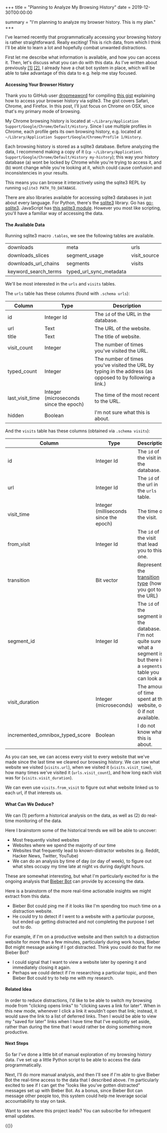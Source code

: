 +++
title = "Planning to Analyze My Browsing History"
date = 2019-12-30T00:00:00

summary = "I'm planning to analyze my browser history. This is my plan."
+++

I've learned recently that programmatically accessing your browsing history is rather straightforward. Really exciting! This is rich data, from which I think I'll be able to learn a lot and hopefully combat unwanted distractions.

First let me describe what information is available, and how you can access it. Then, let's discuss what you can do with this data. As I've written about previously [[1]](/projects/bieber-bot/) [[2]](https://davidbieber.com/post/2019-12-29-track-your-life-in-a-spreadsheet/), I already have a chat bot system in place, which will be able to take advantage of this data to e.g. help me stay focused.


#### Accessing Your Browser History

Thank you to GitHub user [dropmeaword](https://github.com/dropmeaword) for compiling [this gist](https://gist.github.com/dropmeaword/9372cbeb29e8390521c2) explaining how to access your browser history via sqlite3. The gist covers Safari, Chrome, and Firefox. In this post, I'll just focus on Chrome on OSX, since that's my primary mode of browsing.

My Chrome browsing history is located at `~/Library/Application Support/Google/Chrome/Default/History`. Since I use multiple profiles in Chrome, each profile gets its own browsing history, e.g. located at `~/Library/Application Support/Google/Chrome/Profile 1/History`. 

Each browsing history is stored as a sqlite3 database. Before analyzing the data, I recommend making a copy of it (`cp ~/Library/Application\ Support/Google/Chrome/Default/History my-history`); this way your history database (a) wont be locked by Chrome while you're trying to access it, and (b) wont change while you're looking at it, which could cause confusion and inconsistencies in your results.

This means you can browse it interactively using the sqlite3 REPL by running `sqlite3 PATH_TO_DATABASE`.

There are also libraries available for accessing sqlite3 databases in just about every language. For Python, there's the [sqlite3](https://docs.python.org/3/library/sqlite3.html) library. Go has [go-sqlite3](https://godoc.org/github.com/mattn/go-sqlite3). JavaScript has [this sqlite3 module](https://www.sqlitetutorial.net/sqlite-nodejs/). However you most like scripting, you'll have a familiar way of accessing the data.

#### The Available Data

Running sqlite3 macro `.tables`, we see the following tables are available.

| | | |
|---|---|---|
|downloads              |  meta                      |urls  |                   
|downloads_slices       |  segment_usage             |visit_source  |           
|downloads_url_chains   |  segments                  |visits  |                 
|keyword_search_terms   |  typed_url_sync_metadata |  |

We'll be most interested in the `urls` and `visits` tables.

The `urls` table has these columns (found with `.schema urls`):

| Column | Type | Description |
|----------------|--------|---|
|id              | Integer Id | The `id` of the URL in the database. |
|url             | Text       | The URL of the website. |
|title           | Text       | The title of website. |                 
|visit_count     | Integer    | The number of times you've visited the URL. |
|typed_count     | Integer    | The number of times you've visited the URL by typing in the address (as opposed to by following a link.) |
|last_visit_time | Integer (microseconds since the epoch)       | The time of the most recent to the URL. |
|hidden          | Boolean    | I'm not sure what this is about. |

And the `visits` table has these columns (obtained via `.schema visits`):

| Column | Type | Description |
|----------------|--------|---|
|id                               | Integer Id | The `id` of the visit in the database. |                   
|url                              | Integer Id | The `id` of the url in the `urls` table. |           
|visit_time                       | Integer (milliseconds since the epoch) | The time of the visit. |                 
|from_visit                       | Integer Id | The `id` of the visit that lead you to this one. |
|transition                       | Bit vector | Represents the [transition type](https://developer.chrome.com/extensions/history#transition_types) (how you got to the URL) |
|segment_id                       | Integer Id | The `id` of the segment in the database. I'm not quite sure what a segment is, but there is a `segments` table you can look at. |
|visit_duration                   | Integer (microseconds) | The amount of time spent at the website, or 0 if not available. |
|incremented_omnibox_typed_score  | Boolean    | I do not know what this is about. |


As you can see, we can access every visit to every website that we've made since the last time we cleared our browsing history. We can see what website we visited (`visits.url`), when we visited it (`visits.visit_time`), how many times we've visited it (`urls.visit_count`), and how long each visit was for (`visits.visit_duration`).

We can even use `visits.from_visit` to figure out what website linked us to each url, if that interests us.


#### What Can We Deduce?

We can (1) perform a historical analysis on the data, as well as (2) do real-time monitoring of the data.

Here I brainstorm some of the historical trends we will be able to uncover:

- Most frequently visited websites
- Websites where we spend the majority of our time
- Websites that frequently lead to known-distractor websites (e.g. Reddit, Hacker News, Twitter, YouTube)
- We can do an analysis by time of day (or day of week), to figure out what sites occupy my time late at night vs during daylight hours.

These are somewhat interesting, but what I'm particularly excited for is the ongoing analysis that [Bieber Bot](/projects/bieber-bot) can provide by accessing the data.

Here is a brainstorm of the more real-time actionable insights we might extract from this data.

- Bieber Bot could ping me if it looks like I'm spending too much time on a distraction website.
- He could try to detect if I went to a website with a particular purpose, but ended up getting distracted and not completing the purpose I set out to do.

For example, if I'm on a productive website and then switch to a distraction website for more than a few minutes, particularly during work hours, Bieber Bot might message asking if I got distracted. Think you could do that for me Bieber Bot?

- I could signal that I want to view a website later by opening it and immediately closing it again.
- Perhaps we could detect if I'm researching a particular topic, and then Bieber Bot could try to help me with my research.


#### Related Idea

In order to reduce distractions, I'd like to be able to switch my browsing mode from "clicking opens links" to "clicking saves a link for later". When in this new mode, whenever I click a link it wouldn't open that link; instead, it would save the link to a list of deferred links.
Then I would be able to view my "saved for later" links when I have time that I've explicitly set aside, rather than during the time that I would rather be doing something more productive.


#### Next Steps

So far I've done a little bit of manual exploration of my browsing history data. I've set up a little Python script to be able to access the data programmatically.

Next, I'll do more manual analysis, and then I'll see if I'm able to give Bieber Bot the real-time access to the data that I described above. I'm particularly excited to see if I can get the "looks like you've gotten distracted" messages set up with Bieber Bot. As a bonus, since Bieber Bot can message other people too, this system could help me leverage social accountability to stay on task.


Want to see where this project leads? You can subscribe for infrequent email updates.

{{<mailchimp>}}
